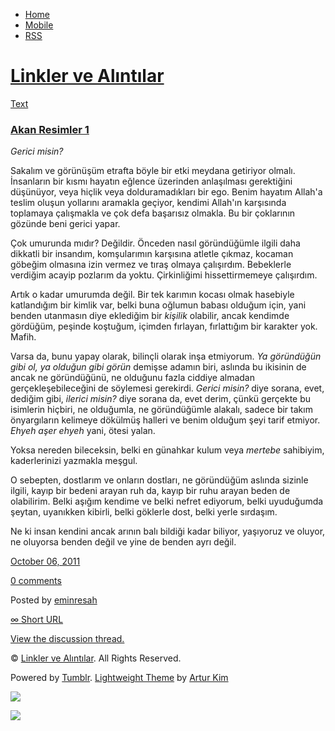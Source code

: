 -   [Home](/)
-   [Mobile](/mobile)
-   [RSS](http://eminresah.tumblr.com/rss)

[Linkler ve Alıntılar](/)
=========================

[Text](http://eminresah.tumblr.com/post/11075034145/akan-resimler-1)

### [Akan Resimler 1](http://eminresah.tumblr.com/post/11075034145/akan-resimler-1)

*Gerici misin?*

Sakalım ve görünüşüm etrafta böyle bir etki meydana getiriyor olmalı.
İnsanların bir kısmı hayatın eğlence üzerinden anlaşılması gerektiğini
düşünüyor, veya hiçlik veya dolduramadıkları bir ego. Benim hayatım
Allah'a teslim oluşun yollarını aramakla geçiyor, kendimi Allah'ın
karşısında toplamaya çalışmakla ve çok defa başarısız olmakla. Bu bir
çoklarının gözünde beni gerici yapar.

Çok umurunda mıdır? Değildir. Önceden nasıl göründüğümle ilgili daha
dikkatli bir insandım, komşularımın karşısına atletle çıkmaz, kocaman
göbeğim olmasına izin vermez ve tıraş olmaya çalışırdım. Bebeklerle
verdiğim acayip pozlarım da yoktu. Çirkinliğimi hissettirmemeye
çalışırdım.

Artık o kadar umurumda değil. Bir tek karımın kocası olmak hasebiyle
katlandığım bir kimlik var, belki buna oğlumun babası olduğum için, yani
benden utanmasın diye eklediğim bir *kişilik* olabilir, ancak kendimde
gördüğüm, peşinde koştuğum, içimden fırlayan, fırlattığım bir karakter
yok. Mafih.

Varsa da, bunu yapay olarak, bilinçli olarak inşa etmiyorum. *Ya
göründüğün gibi ol, ya olduğun gibi görün* demişse adamın biri, aslında
bu ikisinin de ancak ne göründüğünü, ne olduğunu fazla ciddiye almadan
gerçekleşebileceğini de söylemesi gerekirdi. *Gerici misin?* diye
sorana, evet, dediğim gibi, *ilerici misin?* diye sorana da, evet derim,
çünkü gerçekte bu isimlerin hiçbiri, ne olduğumla, ne göründüğümle
alakalı, sadece bir takım önyargıların kelimeye dökülmüş halleri ve
benim olduğum şeyi tarif etmiyor. *Ehyeh aşer ehyeh* yani, ötesi yalan.

Yoksa nereden bileceksin, belki en günahkar kulum veya *mertebe*
sahibiyim, kaderlerinizi yazmakla meşgul.

O sebepten, dostlarım ve onların dostları, ne göründüğüm aslında sizinle
ilgili, kayıp bir bedeni arayan ruh da, kayıp bir ruhu arayan beden de
olabilirim. Belki aşığım kendime ve belki nefret ediyorum, belki
uyuduğumda şeytan, uyanıkken kibirli, belki göklerle dost, belki yerle
sırdaşım.

Ne ki insan kendini ancak arının balı bildiği kadar biliyor, yaşıyoruz
ve oluyor, ne oluyorsa benden değil ve yine de benden ayrı değil.

[October 06,
2011](http://eminresah.tumblr.com/post/11075034145/akan-resimler-1)

[0
comments](http://eminresah.tumblr.com/post/11075034145/akan-resimler-1#disqus_thread)

Posted by [eminresah](http://eminresah.tumblr.com/)

[∞ Short URL](http://tmblr.co/ZWS1OyAK7vmX)

[View the discussion thread.](http://erblog.disqus.com/?url=ref)

© [Linkler ve Alıntılar](/). All Rights Reserved.

Powered by [Tumblr](http://tumblr.com). [Lightweight
Theme](http://www.tumblr.com/theme/10820) by [Artur
Kim](http://arturkim.com)

![](https://px.srvcs.tumblr.com/impixu?T=1434918720&J=eyJ0eXBlIjoidXJsIiwidXJsIjoiaHR0cDpcL1wvZW1pbnJlc2FoLnR1bWJsci5jb21cL3Bvc3RcLzExMDc1MDM0MTQ1XC9ha2FuLXJlc2ltbGVyLTEiLCJyZXF0eXBlIjowLCJyb3V0ZSI6IlwvcG9zdFwvOmlkXC86c3VtbWFyeSIsIm5vc2NyaXB0IjoxfQ==&U=OLAFIAHGDC&K=6908f217511e5d0b7942ee9fb841a5824542a5cda6732a0a8b47d1074505a01a&R=)

![](https://px.srvcs.tumblr.com/impixu?T=1434918720&J=eyJ0eXBlIjoicG9zdCIsInVybCI6Imh0dHA6XC9cL2VtaW5yZXNhaC50dW1ibHIuY29tXC9wb3N0XC8xMTA3NTAzNDE0NVwvYWthbi1yZXNpbWxlci0xIiwicmVxdHlwZSI6MCwicm91dGUiOiJcL3Bvc3RcLzppZFwvOnN1bW1hcnkiLCJwb3N0cyI6W3sicG9zdGlkIjoiMTEwNzUwMzQxNDUiLCJibG9naWQiOiIzNjQ4MDI4Iiwic291cmNlIjozM31dLCJub3NjcmlwdCI6MX0=&U=HCGEFNOGFD&K=e80781e4042675e02bf888ec1bf2de18a9a36f0d7809cd25f8eb8be49a061d56&R=)

